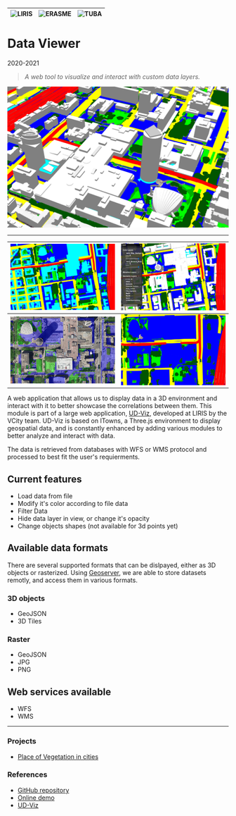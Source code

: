 |![LIRIS](/partners/logo_liris_100.png#center)|![ERASME](/partners/Erasme_100.jpg#center)|![TUBA](/partners/Tuba_100.jpg#center)|
|---|---|---|

# Data Viewer
2020-2021

>*A web tool to visualize and interact with custom data layers.*

![all-layers-side](UD_Viz_All_Layers_Side.png)

***

|![all-layers](UD_Viz_All_Layers.png#center)|![all-layers-ui-buildings](UD_Viz_All_Layers_UI_Buildings.png#center)|
|---|---|
|![vegetation-mask](UD_Viz_Vegetalisation_Artif_Mask.png#center)|![without-builings](UD_Viz_Without_Buildings.png#center)|

A web application that allows us to display data in a 3D environment and interact with it to better showcase the correlations between them. This module is part of a large web application, [UD-Viz][udviz], developed at LIRIS by the VCity team. UD-Viz is based on ITowns, a Three.js environment to display geospatial data, and is constantly enhanced by adding various modules to better analyze and interact with data.

The data is retrieved from databases with WFS or WMS protocol and processed to best fit the user's requierments.

## Current features
* Load data from file
* Modify it's color according to file data
* Filter Data
* Hide data layer in view, or change it's opacity
* Change objects shapes (not available for 3d points yet)

## Available data formats
There are several supported formats that can be dislpayed, either as 3D objects or rasterized. Using [Geoserver](http://geoserver.org/), we are able to store datasets remotly, and access them in various formats.

### 3D objects
* GeoJSON
* 3D Tiles

### Raster
* GeoJSON
* JPG
* PNG

## Web services available
* WFS
* WMS

***

### Projects 
* [Place of Vegetation in cities](/projects/cities-vegetation)

### References
[udviz]: https://projet.liris.cnrs.fr/vcity/tools/ud-viz/

* [GitHub repository](https://github.com/VCityTeam/UD-Demo-DatAgora-Vegetalisation-PartDieu)
* [Online demo](https://datagora.vcityliris.data.alpha.grandlyon.com/)
* [UD-Viz][udviz]
